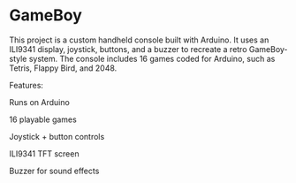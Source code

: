 # GameBoy
This project is a custom handheld console built with Arduino. It uses an ILI9341 display, joystick, buttons, and a buzzer to recreate a retro GameBoy-style system. The console includes 16 games coded for Arduino, such as Tetris, Flappy Bird, and 2048.

Features:

Runs on Arduino

16 playable games

Joystick + button controls

ILI9341 TFT screen

Buzzer for sound effects
